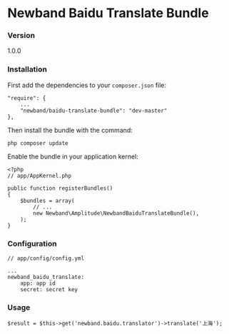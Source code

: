 # Newband Baidu Translate Bundle

### Version
1.0.0

### Installation

First add the dependencies to your `composer.json` file:

    "require": {
        ...
        "newband/baidu-translate-bundle": "dev-master"
    },

Then install the bundle with the command:

    php composer update

Enable the bundle in your application kernel:

    <?php
    // app/AppKernel.php

    public function registerBundles()
    {
        $bundles = array(
            // ...
            new Newband\Amplitude\NewbandBaiduTranslateBundle(),
        );
    }
    
### Configuration

    // app/config/config.yml
    
    ... 
    newband_baidu_translate:
        app: app id
        secret: secret key
        
### Usage

    $result = $this->get('newband.baidu.translator')->translate('上海');